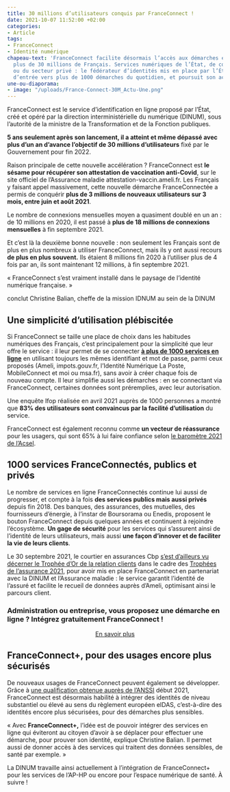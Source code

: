 ```yaml
---
title: 30 millions d’utilisateurs conquis par FranceConnect !
date: 2021-10-07 11:52:00 +02:00
categories:
- Article
tags:
- FranceConnect
- Identité numérique
chapeau-text: 'FranceConnect facilite désormais l’accès aux démarches en ligne de
  plus de 30 millions de Français. Services numériques de l’État, de collectivités
  ou du secteur privé : le fédérateur d’identités mis en place par l’État est la clé
  d’entrée vers plus de 1000 démarches du quotidien, et poursuit son accélération.'
une-ou-diaporama:
- image: "/uploads/France-Connect-30M_Actu-Une.png"
---
```


FranceConnect est le service d’identification en ligne proposé par l’État, créé et opéré par la direction interministérielle du numérique (DINUM), sous l’autorité de la ministre de la Transformation et de la Fonction publiques.

**5 ans seulement après son lancement, il a atteint et même dépassé avec plus d’un an d’avance l’objectif de 30 millions d’utilisateurs** fixé par le Gouvernement pour fin 2022.

Raison principale de cette nouvelle accélération ? FranceConnect est **le sésame pour récupérer son attestation de vaccination anti-Covid**, sur le site officiel de l’Assurance maladie attestation-vaccin.ameli.fr. Les Français y faisant appel massivement, cette nouvelle démarche FranceConnectée a permis de conquérir **plus de 3 millions de nouveaux utilisateurs sur 3 mois, entre juin et août 2021**.

Le nombre de connexions mensuelles moyen a quasiment doublé en un an : de 10 millions en 2020, il est passé à **plus de 18 millions de connexions mensuelles** à fin septembre 2021.

Et c’est là la deuxième bonne nouvelle : non seulement les Français sont de plus en plus nombreux à utiliser FranceConnect, mais ils y ont aussi recours **de plus en plus souvent.** Ils étaient 8 millions fin 2020 à l’utiliser plus de 4 fois par an, ils sont maintenant 12 millions, à fin septembre 2021.

<div class="citation"><p>« FranceConnect s’est vraiment installé dans le paysage de l’identité numérique française. »</p></div>
<div class="auteur-citation">conclut Christine Balian, cheffe de la mission IDNUM au sein de la DINUM</div>

## Une simplicité d’utilisation plébiscitée

Si FranceConnect se taille une place de choix dans les habitudes numériques des Français, c’est principalement pour la simplicité que leur offre le service : il leur permet de se connecter **[à plus de 1000 services en ligne](https://franceconnect.gouv.fr/nos-services "à plus de 1000 services en ligne - Lien externe")** en utilisant toujours les mêmes identifiant et mot de passe, parmi ceux proposés (Ameli, impots.gouv.fr, l’Identité Numérique La Poste, MobileConnect et moi ou msa.fr), sans avoir à créer chaque fois de nouveau compte. Il leur simplifie aussi les démarches : en se connectant via FranceConnect, certaines données sont préremplies, avec leur autorisation.

Une enquête Ifop réalisée en avril 2021 auprès de 1000 personnes a montré que **83% des utilisateurs sont convaincus par la facilité d’utilisation** du service.

FranceConnect est également reconnu comme **un vecteur de réassurance** pour les usagers, qui sont 65% à lui faire confiance selon [le baromètre 2021 de l’Acsel](https://www.acsel.eu/barometre-de-la-confiance-des-francais-dans-le-numerique-crise-sanitaire-quel-impact-sur-la-confiance-numerique-les-resultats/ "le baromètre 2021 de l’Acsel - Lien externe").

## 1000 services FranceConnectés, publics et privés

Le nombre de services en ligne FranceConnectés continue lui aussi de progresser, et compte à la fois **des services publics mais aussi privés** depuis fin 2018. Des banques, des assurances, des mutuelles, des fournisseurs d’énergie, à l’instar de Boursorama ou Enedis, proposent le bouton FranceConnect depuis quelques années et continuent à rejoindre l’écosystème. **Un gage de sécurité** pour les services qui s’assurent ainsi de l’identité de leurs utilisateurs, mais aussi **une façon d’innover et de faciliter la vie de leurs clients**.

Le 30 septembre 2021, le courtier en assurances Cbp [s’est d’ailleurs vu décerner le Trophée d’Or de la relation clients](https://www.cbp.fr/blog/actualites/cbp-laureat-des-trophees-de-lassurance-2021/ "s’est d’ailleurs vu décerner le Trophée d’Or de la relation clients - Lien externe") dans le cadre des [Trophées de l’assurance 2021](https://lestropheesassurance.com "Trophées de l’assurance 2021 - Lien externe"), pour avoir mis en place FranceConnect en partenariat avec la DINUM et l’Assurance maladie : le service garantit l’identité de l’assuré et facilite le recueil de données auprès d’Ameli, optimisant ainsi le parcours client.

<div class="encadre noir"><h3 class="h4">Administration ou entreprise, vous proposez une démarche en ligne ? Intégrez gratuitement FranceConnect !</h3><div align="center"><a href="https://franceconnect.gouv.fr/partenaires" class="button" alt="En savoir plus - Lien externe">En savoir plus</a></div>

## FranceConnect+, pour des usages encore plus sécurisés

De nouveaux usages de FranceConnect peuvent également se développer. Grâce à [une qualification obtenue auprès de l’ANSSI](https://www.ssi.gouv.fr/uploads/liste-produits-et-services-qualifies.pdf "une qualification obtenue auprès de l’ANSSI - Lien externe") début 2021, FranceConnect est désormais habilité à intégrer des identités de niveau substantiel ou élevé au sens du règlement européen eIDAS, c’est-à-dire des identités encore plus sécurisées, pour des démarches plus sensibles.

« Avec **FranceConnect+,** l’idée est de pouvoir intégrer des services en ligne qui éviteront au citoyen d’avoir à se déplacer pour effectuer une démarche, pour prouver son identité, explique Christine Balian. Il permet aussi de donner accès à des services qui traitent des données sensibles, de santé par exemple. »

La DINUM travaille ainsi actuellement à l’intégration de FranceConnect+ pour les services de l’AP-HP ou encore pour l’espace numérique de santé. À suivre !